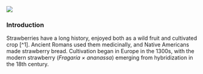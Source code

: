 <a href="https://www.juncture-digital.org"><img src="https://juncture-digital.github.io/juncture/static/images/ve-button.png"></a>

<param ve-config 
title="Strawberry"    
source-image="link"   
banner="https://upload.wikimedia.org/wikipedia/commons/0/08/Renoir_-_Strawberries%2C_c._1905.jpg" 
height=100
author="Elizabeth Mirabal"
layout="vertical">

### Introduction
Strawberries have a long history, enjoyed both as a wild fruit and cultivated crop [^1]. Ancient Romans used them medicinally, and Native Americans made strawberry bread. Cultivation began in Europe in the 1300s, with the modern strawberry (*Fragaria × ananassa*) emerging from hybridization in the 18th century. 

<param ve-map
	   center="38.91588,-77.06338"
	   zoom="16"
	   caption="This is the location of Dumbarton Oaks in Washington, D.C.">

<param ve-map
	   center="48.8588, 2.2869"
	   zoom="10"
	   caption= "This is Paris.">
	  
	   




